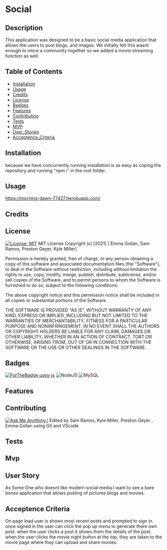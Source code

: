 # Social

  ## Description 
This application was designed to be a basic social media application that allows the users to post blogs, and images. We initially felt this wasnt enough to intice a community together so we added a movie streaming function as well.

  ## Table of Contents
  
  
  * [Installation](#installation)
  * [Usage](#usage)
  * [Credits](#credits)
  * [License](#license)
  * [Badges](#badges)
  * [Features](#features)
  * [Contributing](#contributing)
  * [Tests](#tests)
  * [MVP](#MVP)
  * [User_Stories](#User_Stories)
  * [Acceptence_Criteria](#Acceptence_Criteria)

  ## Installation
  because we have concurrently running installation is as easy as coping the repository and running "npm i" in the root folder.

  ## Usage 
https://morning-dawn-77427.herokuapp.com/

  ## Credits


  ## License
  [![License: MIT](https://img.shields.io/badge/License-MIT-yellow.svg)](https://opensource.org/licenses/MIT)
 MIT License
Copyright (c) [2021] [ Emma Gollan, Sam Ramos, Preston Geyer,  Kyle Miller]

Permission is hereby granted, free of charge, to any person obtaining a copy of this software and associated documentation files (the "Software"), to deal in the Software without restriction, including without limitation the rights to use, copy, modify, merge, publish, distribute, sublicense, and/or sell copies of the Software, and to permit persons to whom the Software is furnished to do so, subject to the following conditions:

The above copyright notice and this permission notice shall be included in all copies or substantial portions of the Software.

THE SOFTWARE IS PROVIDED "AS IS", WITHOUT WARRANTY OF ANY KIND, EXPRESS OR IMPLIED, INCLUDING BUT NOT LIMITED TO THE WARRANTIES OF MERCHANTABILITY, FITNESS FOR A PARTICULAR PURPOSE AND NONINFRINGEMENT. IN NO EVENT SHALL THE AUTHORS OR COPYRIGHT HOLDERS BE LIABLE FOR ANY CLAIM, DAMAGES OR OTHER LIABILITY, WHETHER IN AN ACTION OF CONTRACT, TORT OR OTHERWISE, ARISING FROM, OUT OF OR IN CONNECTION WITH THE SOFTWARE OR THE USE OR OTHER DEALINGS IN THE SOFTWARE.
  
  
  
  ## Badges
  [![ForTheBadge uses-js](http://ForTheBadge.com/images/badges/uses-js.svg)](http://ForTheBadge.com)
  <img alt="NodeJS" src="https://img.shields.io/badge/node.js%20-%2343853D.svg?&style=for-the-badge&logo=node.js&logoColor=white"/>
  <img alt="MySQL" src="https://img.shields.io/badge/mysql-%2300f.svg?&style=for-the-badge&logo=mysql&logoColor=white"/>
  
  ## Features


  
  
  ## Contributing
  [![Ask Me Anything !](https://img.shields.io/badge/Ask%20me-anything-1abc9c.svg)]( https://github.com/Prestongeyer713)
 Edited by Sam Ramos, Kyle Miller, Preston Geyer , Emma Gollan using Git and VScode

  ## Tests


  ## Mvp


  ## User Story
  As Some One who doesnt like modern social media I want to see a bare bones application that allows posting of pictures blogs and movies.
 
  ## Acceptence Criteria 
  On page load user is shown most recent posts and prompted to sign in. once signed in the user can click the pop up menu to generate there own post. when the user clicks a post it shows them the details of the post. when the user clicks the movie night button at the top, they are taken to the movie page where they can upload and share movies.

